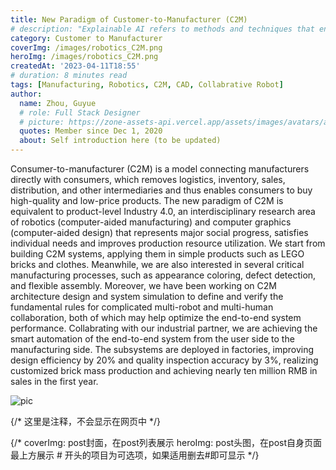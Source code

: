 ```yaml
---
title: New Paradigm of Customer-to-Manufacturer (C2M)
# description: "Explainable AI refers to methods and techniques that enable humans."
category: Customer to Manufacturer
coverImg: /images/robotics_C2M.png
heroImg: /images/robotics_C2M.png
createdAt: '2023-04-11T18:55'
# duration: 8 minutes read
tags: [Manufacturing, Robotics, C2M, CAD, Collabrative Robot]
author:
  name: Zhou, Guyue
  # role: Full Stack Designer
  # picture: https://zone-assets-api.vercel.app/assets/images/avatars/avatar_2.jpg
  quotes: Member since Dec 1, 2020
  about: Self introduction here (to be updated)
---
```


Consumer-to-manufacturer (C2M) is a model connecting manufacturers directly with consumers, which removes logistics, inventory, sales, distribution, and other intermediaries and thus enables consumers to buy high-quality and low-price products. The new paradigm of C2M is equivalent to product-level Industry 4.0, an interdisciplinary research area of robotics (computer-aided manufacturing) and computer graphics (computer-aided design) that represents major social progress, satisfies individual needs and improves production resource utilization. We start from building C2M systems, applying them in simple products such as LEGO bricks and clothes. Meanwhile, we are also interested in several critical manufacturing processes, such as appearance coloring, defect detection, and flexible assembly. Moreover, we have been working on C2M architecture design and system simulation to define and verify the fundamental rules for complicated multi-robot and multi-human collaboration, both of which may help optimize the end-to-end system performance.
Collabrating with our industrial partner, we are achieving the smart automation of the end-to-end system from the user side to the manufacturing side. The subsystems are deployed in factories, improving design efficiency by 20% and quality inspection accuracy by 3%, realizing customized brick mass production and achieving nearly ten million RMB in sales in the first year. 

![pic](/images/C2M.PNG)

{/* 这里是注释，不会显示在网页中 */}

{/*
coverImg: post封面，在post列表展示
heroImg: post头图，在post自身页面最上方展示
\# 开头的项目为可选项，如果适用删去#即可显示
 */}
